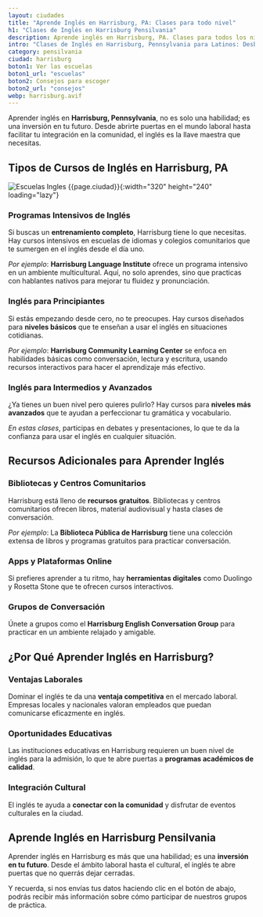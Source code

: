 ```yaml
---
layout: ciudades
title: "Aprende Inglés en Harrisburg, PA: Clases para todo nivel"
h1: "Clases de Inglés en Harrisburg Pensilvania"
description: Aprende inglés en Harrisburg, PA. Clases para todos los niveles con instructores cualificados 👨🏼‍🏫 ¡Haz clic para obtener más info!
intro: "Clases de Inglés en Harrisburg, Pennsylvania para Latinos: Desbloqueando Oportunidades"
category: pensilvania
ciudad: harrisburg
boton1: Ver las escuelas
boton1_url: "escuelas"
boton2: Consejos para escoger
boton2_url: "consejos"
webp: harrisburg.avif
---
```

Aprender inglés en **Harrisburg, Pennsylvania**, no es solo una habilidad; es una inversión en tu futuro. Desde abrirte puertas en el mundo laboral hasta facilitar tu integración en la comunidad, el inglés es la llave maestra que necesitas.

## Tipos de Cursos de Inglés en Harrisburg, PA

![Escuelas Ingles {{page.ciudad}}]({{site.baseurl}}/img/{{page.webp}} "Clases inglés {{page.ciudad|capitalize}}"){:width="320" height="240" loading="lazy"}

### Programas Intensivos de Inglés

Si buscas un **entrenamiento completo**, Harrisburg tiene lo que necesitas. Hay cursos intensivos en escuelas de idiomas y colegios comunitarios que te sumergen en el inglés desde el día uno.

*Por ejemplo*: **Harrisburg Language Institute** ofrece un programa intensivo en un ambiente multicultural. Aquí, no solo aprendes, sino que practicas con hablantes nativos para mejorar tu fluidez y pronunciación.

### Inglés para Principiantes

Si estás empezando desde cero, no te preocupes. Hay cursos diseñados para **niveles básicos** que te enseñan a usar el inglés en situaciones cotidianas.

*Por ejemplo*: **Harrisburg Community Learning Center** se enfoca en habilidades básicas como conversación, lectura y escritura, usando recursos interactivos para hacer el aprendizaje más efectivo.

### Inglés para Intermedios y Avanzados

¿Ya tienes un buen nivel pero quieres pulirlo? Hay cursos para **niveles más avanzados** que te ayudan a perfeccionar tu gramática y vocabulario.

*En estas clases*, participas en debates y presentaciones, lo que te da la confianza para usar el inglés en cualquier situación.

## Recursos Adicionales para Aprender Inglés

### Bibliotecas y Centros Comunitarios

Harrisburg está lleno de **recursos gratuitos**. Bibliotecas y centros comunitarios ofrecen libros, material audiovisual y hasta clases de conversación.

*Por ejemplo*: La **Biblioteca Pública de Harrisburg** tiene una colección extensa de libros y programas gratuitos para practicar conversación.

### Apps y Plataformas Online

Si prefieres aprender a tu ritmo, hay **herramientas digitales** como Duolingo y Rosetta Stone que te ofrecen cursos interactivos.

### Grupos de Conversación

Únete a grupos como el **Harrisburg English Conversation Group** para practicar en un ambiente relajado y amigable.

## ¿Por Qué Aprender Inglés en Harrisburg?

### Ventajas Laborales

Dominar el inglés te da una **ventaja competitiva** en el mercado laboral. Empresas locales y nacionales valoran empleados que puedan comunicarse eficazmente en inglés.

### Oportunidades Educativas

Las instituciones educativas en Harrisburg requieren un buen nivel de inglés para la admisión, lo que te abre puertas a **programas académicos de calidad**.

### Integración Cultural

El inglés te ayuda a **conectar con la comunidad** y disfrutar de eventos culturales en la ciudad.

## Aprende Inglés en Harrisburg Pensilvania

Aprender inglés en Harrisburg es más que una habilidad; es una **inversión en tu futuro**. Desde el ámbito laboral hasta el cultural, el inglés te abre puertas que no querrás dejar cerradas.

Y recuerda, si nos envías tus datos haciendo clic en el botón de abajo, podrás recibir más información sobre cómo participar de nuestros grupos de práctica.
